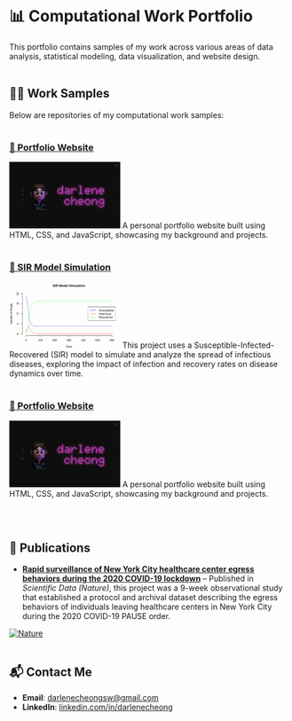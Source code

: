 # 📊 Computational Work Portfolio  
This portfolio contains samples of my work across various areas of data analysis, statistical modeling, data visualization, and website design.
<br><br>

## 🧑‍💻 Work Samples  
Below are repositories of my computational work samples:
<br><br>
### [🔗 Portfolio Website](https://github.com/darlenecheong/Personal-Website)
<img width="200" height="120" src="images/Personal-Website.JPG" alt="Personal Website">  
A personal portfolio website built using HTML, CSS, and JavaScript, showcasing my background and projects.
<br><br>

### [🔗 SIR Model Simulation](https://github.com/darlenecheong/Simulating-Disease-Dynamics)
<img width="200" height="120" src="images/SIRModelSimulation.png" alt="SIR Model Simulation">  
This project uses a Susceptible-Infected-Recovered (SIR) model to simulate and analyze the spread of infectious diseases, exploring the impact of infection and recovery rates on disease dynamics over time.
<br><br>

### [🔗 Portfolio Website](https://darlenecheong.github.io/Personal-Website/)
<img width="200" height="120" src="images/Personal-Website.JPG" alt="Portfolio Website">  
A personal portfolio website built using HTML, CSS, and JavaScript, showcasing my background and projects.

<br><br>

## 📄 Publications
- **[Rapid surveillance of New York City healthcare center egress behaviors during the 2020 COVID-19 lockdown](https://www.nature.com/articles/s41597-023-02692-0)** – Published in *Scientific Data (Nature)*, this project was a 9-week observational study that established a protocol and archival dataset describing the egress behaviors of individuals leaving healthcare centers in New York City during the 2020 COVID-19 PAUSE order.

[![Nature](https://img.shields.io/badge/Published%20in-Nature-000000?style=flat&logo=googlescholar&logoColor=white)](https://www.nature.com/articles/s41597-023-02692-0)
<br><br>

## 📬 Contact Me  
- **Email**: [darlenecheongsw@gmail.com](mailto:darlenecheongsw@gmail.com)  
- **LinkedIn**: [linkedin.com/in/darlenecheong](https://www.linkedin.com/in/darlenecheong/)
